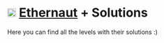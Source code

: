 # <img src="https://7795250.fs1.hubspotusercontent-na1.net/hub/7795250/hubfs/OZ_logo_color%20(3)-1.png?width=300&height=47&name=OZ_logo_color%20(3)-1.png" height=20> [Ethernaut](https://ethernaut.openzeppelin.com/) + Solutions 

Here you can find all the levels with their solutions :)
